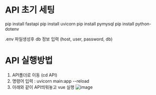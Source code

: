 # API 초기 세팅
pip install fastapi
pip install uvicorn
pip install pymysql
pip install python-dotenv

.env 파일생성후 db 정보 입력 (host, user, password, db)


# API 실행방법
1. API폴더로 이동 (cd API)
2. 명령어 입력 : uvicorn main:app --reload 
3. 아래와 같이 API띄워놓고 vue 실행
![image](https://user-images.githubusercontent.com/94157053/175268298-097fa20d-d60a-48a0-89a2-9b5cab3c2c04.png)
